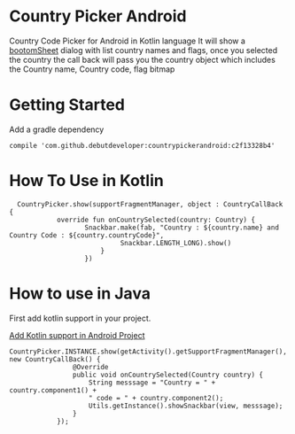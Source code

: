 # Country Picker Android

Country Code Picker for Android in Kotlin language It will show a [bootomSheet](https://material.io/guidelines/components/bottom-sheets.html)
dialog with list country names and flags, once you selected the country the 
call back will pass you the country object which includes the Country name, Country code, flag bitmap

# Getting Started

Add a gradle dependency

    
    compile 'com.github.debutdeveloper:countrypickerandroid:c2f13328b4'
    

# How To Use in Kotlin


```
  CountryPicker.show(supportFragmentManager, object : CountryCallBack {
            override fun onCountrySelected(country: Country) {
                   Snackbar.make(fab, "Country : ${country.name} and Country Code : ${country.countryCode}",
                            Snackbar.LENGTH_LONG).show()
                       }
                   })
```

# How to use in Java

First add kotlin support in your project.

[Add Kotlin support in Android Project](https://kotlinlang.org/docs/tutorials/kotlin-android.html)

```
CountryPicker.INSTANCE.show(getActivity().getSupportFragmentManager(), new CountryCallBack() {
                @Override
                public void onCountrySelected(Country country) {
                    String messsage = "Country = " + country.component1() + 
                    " code = " + country.component2();
                    Utils.getInstance().showSnackbar(view, messsage);
                }
            });
            
```

